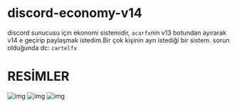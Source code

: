 # discord-economy-v14



discord sunucusu için ekonomi sistemidir, ```acarfx```nin v13 botundan ayırarak v14 e geçirip paylaşmak istedim.Bir çok kişinin ayrı istediği bir sistem. sorun olduğunda dc: ```cartelfx```

# RESİMLER

![img](https://cdn.discordapp.com/attachments/1087332446644752426/1211307506056433744/Screenshot_2024-02-25-17-42-25-654_com.microsoft.rdc.androidx.png?ex=65edb906&is=65db4406&hm=2b5ded1e4514ff07700aff6395d66aab89775b8dd9a2d944b9e83272a8c0db18&)
![img](https://cdn.discordapp.com/attachments/1087332446644752426/1211307506723201116/Screenshot_2024-02-25-17-42-55-799_com.microsoft.rdc.androidx.png?ex=65edb906&is=65db4406&hm=c9cf75afec65c9da2252a0028235992e05a814a10a3833be0e9aec47efc2ae96&)
![img](https://cdn.discordapp.com/attachments/1087332446644752426/1211307507251675166/Screenshot_2024-02-25-17-43-09-558_com.microsoft.rdc.androidx.png?ex=65edb906&is=65db4406&hm=7ba63c2f01210322cb6ffb03419b044203c6ed9c0a65cd18d7d4413bf2151a9b&)
